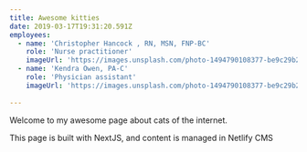 ```yaml
---
title: Awesome kitties
date: 2019-03-17T19:31:20.591Z
employees:
  - name: 'Christopher Hancock , RN, MSN, FNP-BC'
    role: 'Nurse practitioner'
    imageUrl: 'https://images.unsplash.com/photo-1494790108377-be9c29b29330?ixlib=rb-1.2.1ixid=eyJhcHBfaWQiOjEyMDd9auto=formatfit=facearea&facepad=8&w=1024&h=1024&q=80'
  - name: 'Kendra Owen, PA-C'
    role: 'Physician assistant'
    imageUrl: 'https://images.unsplash.com/photo-1494790108377-be9c29b29330?ixlib=rb-1.2.1ixid=eyJhcHBfaWQiOjEyMDd9auto=formatfit=facearea&facepad=8&w=1024&h=1024&q=80'
 
---
```

Welcome to my awesome page about cats of the internet.

This page is built with NextJS, and content is managed in Netlify CMS